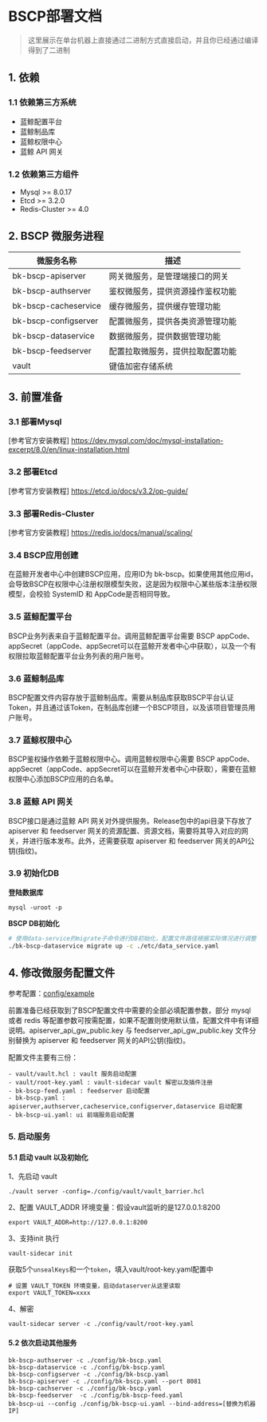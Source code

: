 # BSCP部署文档
> 这里展示在单台机器上直接通过二进制方式直接启动，并且你已经通过编译得到了二进制

## 1. 依赖

### 1.1 依赖第三方系统

- 蓝鲸配置平台
- 蓝鲸制品库
- 蓝鲸权限中心
- 蓝鲸 API 网关

### 1.2 依赖第三方组件

- Mysql >= 8.0.17
- Etcd >= 3.2.0
- Redis-Cluster >= 4.0

## 2. BSCP 微服务进程

| 微服务名称           | 描述                             |
| -------------------- | -------------------------------- |
| bk-bscp-apiserver    | 网关微服务，是管理端接口的网关   |
| bk-bscp-authserver   | 鉴权微服务，提供资源操作鉴权功能 |
| bk-bscp-cacheservice | 缓存微服务，提供缓存管理功能     |
| bk-bscp-configserver | 配置微服务，提供各类资源管理功能 |
| bk-bscp-dataservice  | 数据微服务，提供数据管理功能     |
| bk-bscp-feedserver   | 配置拉取微服务，提供拉取配置功能 |
| vault                | 键值加密存储系统               |



## 3. 前置准备

### 3.1 部署Mysql

[参考官方安装教程] https://dev.mysql.com/doc/mysql-installation-excerpt/8.0/en/linux-installation.html

### 3.2 部署Etcd

[参考官方安装教程] https://etcd.io/docs/v3.2/op-guide/

### 3.3 部署Redis-Cluster

[参考官方安装教程] https://redis.io/docs/manual/scaling/

### 3.4 BSCP应用创建

在蓝鲸开发者中心中创建BSCP应用，应用ID为 bk-bscp。如果使用其他应用id，会导致BSCP在权限中心注册权限模型失败，这是因为权限中心某些版本注册权限模型，会校验 SystemID 和 AppCode是否相同导致。

### 3.5 蓝鲸配置平台

BSCP业务列表来自于蓝鲸配置平台。调用蓝鲸配置平台需要 BSCP appCode、appSecret（appCode、appSecret可以在蓝鲸开发者中心中获取），以及一个有权限拉取蓝鲸配置平台业务列表的用户账号。

### 3.6 蓝鲸制品库

BSCP配置文件内容存放于蓝鲸制品库。需要从制品库获取BSCP平台认证Token，并且通过该Token，在制品库创建一个BSCP项目，以及该项目管理员用户账号。

### 3.7 蓝鲸权限中心

BSCP鉴权操作依赖于蓝鲸权限中心。调用蓝鲸权限中心需要 BSCP appCode、appSecret（appCode、appSecret可以在蓝鲸开发者中心中获取），需要在蓝鲸权限中心添加BSCP应用的白名单。

### 3.8 蓝鲸 API 网关

BSCP接口是通过蓝鲸 API 网关对外提供服务。Release包中的api目录下存放了 apiserver 和 feedserver 网关的资源配置、资源文档，需要将其导入对应的网关，并进行版本发布。此外，还需要获取 apiserver 和 feedserver 网关的API公钥(指纹)。

### 3.9 初始化DB

**登陆数据库**

```shell
mysql -uroot -p
```

**BSCP DB初始化**

```bash
# 使用data-service的migrate子命令进行DB初始化，配置文件路径根据实际情况进行调整
./bk-bscp-dataservice migrate up -c ./etc/data_service.yaml
```


## 4. 修改微服务配置文件
参考配置：[config/example](../config/example/) 

前置准备已经获取到了BSCP配置文件中需要的全部必填配置参数，部分 mysql 或者 redis 等配置参数可按需配置，如果不配置则使用默认值，配置文件中有详细说明。apiserver_api_gw_public.key 与 feedserver_api_gw_public.key 文件分别替换为 apiserver 和 feedserver 网关的API公钥(指纹)。

配置文件主要有三份：
```
- vault/vault.hcl : vault 服务启动配置
- vault/root-key.yaml : vault-sidecar vault 解密以及插件注册
- bk-bscp-feed.yaml : feedserver 启动配置
- bk-bscp.yaml : apiserver,authserver,cacheservice,configserver,dataservice 启动配置
- bk-bscp-ui.yaml: ui 前端服务启动配置
```


### 5. 启动服务

#### 5.1 启动 vault 以及初始化
1、先启动 vault
```
./vault server -config=./config/vault/vault_barrier.hcl 
```

2、配置 VAULT_ADDR 环境变量：假设vault监听的是127.0.0.1:8200 
```
export VAULT_ADDR=http://127.0.0.1:8200
```

3、支持init
执行
```
vault-sidecar init
```

获取5个`unsealKeys`和一个`token`，填入vault/root-key.yaml配置中

```
# 设置 VAULT_TOKEN 环境变量，启动dataserver从这里读取
export VAULT_TOKEN=xxxx  
```

4、解密

```
vault-sidecar server -c ./config/vault/root-key.yaml
```

#### 5.2 依次启动其他服务

```shell
bk-bscp-authserver -c ./config/bk-bscp.yaml
bk-bscp-dataservice -c ./config/bk-bscp.yaml
bk-bscp-configserver -c ./config/bk-bscp.yaml
bk-bscp-apiserver -c ./config/bk-bscp.yaml --port 8081
bk-bscp-cachserver -c ./config/bk-bscp.yaml
bk-bscp-feedserver  -c ./config/bk-bscp-feed.yaml
bk-bscp-ui --config ./config/bk-bscp-ui.yaml --bind-address=[替换为机器IP]
```
